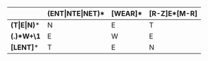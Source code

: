 | | (ENT\|NTE\|NET)* | [WEAR]* | [R-Z]E*[M-R] |
| ------------- | ------------- | ------------- | ------------- |
| **(T\|E\|N)*** | N | E | T |
| **(.)\*W+\1** | E  | W | E |
| **[LENT]*** | T  | E | N |